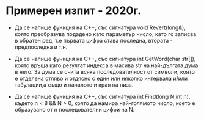 # Примерен изпит - 2020г.
- Да се напише функция на С++, със сигнатура void Revert(long&),
  която преобразува подадено като параметър число, като го записва в обратен ред,
  т.е първата цифра става последна, втората - предпоследна и т.н.

- Да се напише функция на С++, със сигнатура int GetWord(char str[]),
  която връща като резултат индекса в масива str на най-дългата дума в него.
  За дума се счита всяка последователност от символи, която е отделена
  отляво и отдясно с един или няколко интервала и/или табулации,а също и началото и края на низа.

- Да се напише функция на С++, със сигнатура int Find(long N,int n),
  където n < 8 && N > 0, която да намира най-голямото число, което е
  образувано от n последователни цифри на N.
